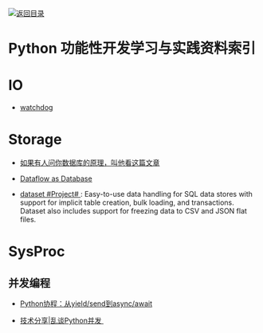 [![返回目录](https://parg.co/UGo)](https://parg.co/b4z) 
 
 


 


 


 



# Python 功能性开发学习与实践资料索引


# IO

- [watchdog]()



# Storage


- [如果有人问你数据库的原理，叫他看这篇文章](http://blog.jobbole.com/100349/?hmsr=toutiao.io&utm_medium=toutiao.io&utm_source=toutiao.io)

- [Dataflow as Database](https://github.com/frankmcsherry/blog/blob/master/posts/2016-07-17.md?utm_source=tuicool&utm_medium=referral)



- [dataset #Project# ](https://github.com/pudo/dataset/): Easy-to-use data handling for SQL data stores with support for implicit table creation, bulk loading, and transactions. Dataset also includes support for freezing data to CSV and JSON flat files.






# SysProc


## 并发编程


- [Python协程：从yield/send到async/await](http://blog.guoyb.com/2016/07/03/python-coroutine/?hmsr=toutiao.io&utm_medium=toutiao.io&utm_source=toutiao.io)
 
- [技术分享|乱谈Python并发 ](http://mp.weixin.qq.com/s?__biz=MzI2NzI2OTExNA==&mid=2247484013&idx=1&sn=c4403efdb47bfb7f7d420859ad55debf&chksm=ea8024f8ddf7adeecb0131a67e4415a2a49129faa8f14a363d67babaa91b04399209fed7b30a#rd)
